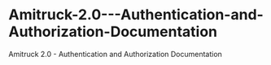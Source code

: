 # Amitruck-2.0---Authentication-and-Authorization-Documentation
Amitruck 2.0 - Authentication and Authorization Documentation
